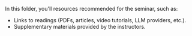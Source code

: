 In this folder, you'll resources recommended for the seminar, such as:
- Links to readings (PDFs, articles, video tutorials, LLM providers, etc.).
- Supplementary materials provided by the instructors.
